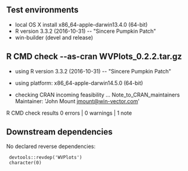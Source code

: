 
## Test environments
* local OS X install x86_64-apple-darwin13.4.0 (64-bit)
* R version 3.3.2 (2016-10-31) -- "Sincere Pumpkin Patch"
* win-builder (devel and release)

## R CMD check --as-cran WVPlots_0.2.2.tar.gz
* using R version 3.3.2 (2016-10-31) -- "Sincere Pumpkin Patch"
* using platform: x86_64-apple-darwin14.5.0 (64-bit)

* checking CRAN incoming feasibility ... Note_to_CRAN_maintainers
Maintainer: 'John Mount <jmount@win-vector.com>'

R CMD check results
0 errors | 0 warnings | 1 note


## Downstream dependencies

No declared reverse dependencies:

     devtools::revdep('WVPlots')
     character(0)
